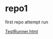 # repo1
first repo attempt run


<p><a href="https://github.com/aowati100/repo1/blob/master/test/testRunner.html">TestRunner.html</a></p>

